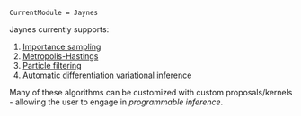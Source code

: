 ```@meta
CurrentModule = Jaynes
```

Jaynes currently supports:

1. [Importance sampling](is.md)
2. [Metropolis-Hastings](mh.md)
3. [Particle filtering](pf.md)
4. [Automatic differentiation variational inference](vi.md)

Many of these algorithms can be customized with custom proposals/kernels - allowing the user to engage in _programmable inference_.
